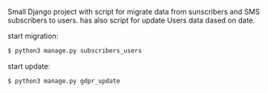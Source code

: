 Small Django project with script for migrate data from sunscribers and SMS subscribers to users.
has also script for update Users data dased on date.

start migration:
```bash
$ python3 manage.py subscribers_users
```

start update:
```bash
$ python3 manage.py gdpr_update
```
